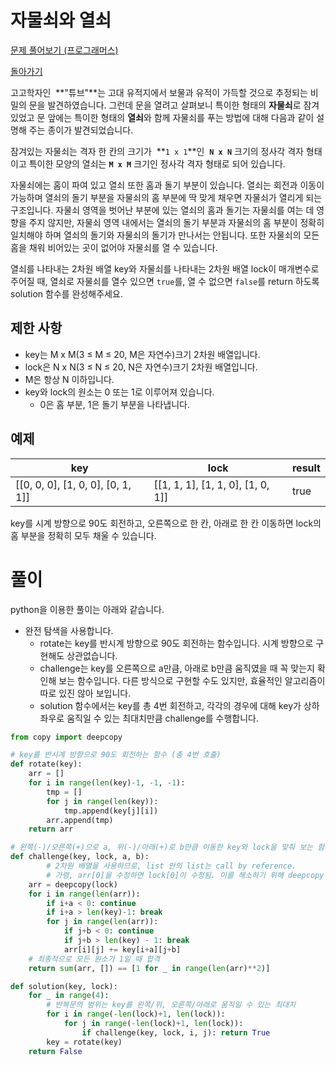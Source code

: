 # 자물쇠와 열쇠

[문제 풀어보기 (프로그래머스)](https://programmers.co.kr/learn/courses/30/lessons/76502)

[돌아가기](/../alg/)

고고학자인  **"튜브"**는 고대 유적지에서 보물과 유적이 가득할 것으로 추정되는 비밀의 문을 발견하였습니다. 그런데 문을 열려고 살펴보니 특이한 형태의 **자물쇠**로 잠겨 있었고 문 앞에는 특이한 형태의 **열쇠**와 함께 자물쇠를 푸는 방법에 대해 다음과 같이 설명해 주는 종이가 발견되었습니다.

잠겨있는 자물쇠는 격자 한 칸의 크기가  **`1 x 1`**인  **`N x N`** 크기의 정사각 격자 형태이고 특이한 모양의 열쇠는 **`M x M`** 크기인 정사각 격자 형태로 되어 있습니다.

자물쇠에는 홈이 파여 있고 열쇠 또한 홈과 돌기 부분이 있습니다. 열쇠는 회전과 이동이 가능하며 열쇠의 돌기 부분을 자물쇠의 홈 부분에 딱 맞게 채우면 자물쇠가 열리게 되는 구조입니다. 자물쇠 영역을 벗어난 부분에 있는 열쇠의 홈과 돌기는 자물쇠를 여는 데 영향을 주지 않지만, 자물쇠 영역 내에서는 열쇠의 돌기 부분과 자물쇠의 홈 부분이 정확히 일치해야 하며 열쇠의 돌기와 자물쇠의 돌기가 만나서는 안됩니다. 또한 자물쇠의 모든 홈을 채워 비어있는 곳이 없어야 자물쇠를 열 수 있습니다.

열쇠를 나타내는 2차원 배열 key와 자물쇠를 나타내는 2차원 배열 lock이 매개변수로 주어질 때, 열쇠로 자물쇠를 열수 있으면 `true`를, 열 수 없으면 `false`를 return 하도록 solution 함수를 완성해주세요.

## 제한 사항

- key는 M x M(3 ≤ M ≤ 20, M은 자연수)크기 2차원 배열입니다.
- lock은 N x N(3 ≤ N ≤ 20, N은 자연수)크기 2차원 배열입니다.
- M은 항상 N 이하입니다.
- key와 lock의 원소는 0 또는 1로 이루어져 있습니다.
    - 0은 홈 부분, 1은 돌기 부분을 나타냅니다.

## 예제

| key | lock | result |
| - | - | - |
| [[0, 0, 0], [1, 0, 0], [0, 1, 1]] | [[1, 1, 1], [1, 1, 0], [1, 0, 1]] | true |

key를 시계 방향으로 90도 회전하고, 오른쪽으로 한 칸, 아래로 한 칸 이동하면 lock의 홈 부분을 정확히 모두 채울 수 있습니다.

# 풀이

python을 이용한 풀이는 아래와 같습니다.

- 완전 탐색을 사용합니다.
    - rotate는 key를 반시계 방향으로 90도 회전하는 함수입니다. 시계 방향으로 구현해도 상관없습니다.
    - challenge는 key를 오른쪽으로 a만큼, 아래로 b만큼 움직였을 때 꼭 맞는지 확인해 보는 함수입니다. 다른 방식으로 구현할 수도 있지만, 효율적인 알고리즘이 따로 있진 않아 보입니다.
    - solution 함수에서는 key를 총 4번 회전하고, 각각의 경우에 대해 key가 상하좌우로 움직일 수 있는 최대치만큼 challenge를 수행합니다.

```python
from copy import deepcopy

# key를 반시계 방향으로 90도 회전하는 함수 (총 4번 호출)
def rotate(key):
    arr = []
    for i in range(len(key)-1, -1, -1):
        tmp = []
        for j in range(len(key)):
            tmp.append(key[j][i])
        arr.append(tmp)
    return arr

# 왼쪽(-)/오른쪽(+)으로 a, 위(-)/아래(+)로 b만큼 이동한 key와 lock을 맞춰 보는 함수
def challenge(key, lock, a, b):
		# 2차원 배열을 사용하므로, list 안의 list는 call by reference. 
		# 가령, arr[0]을 수정하면 lock[0]이 수정됨. 이를 해소하기 위해 deepcopy 사용
    arr = deepcopy(lock)
    for i in range(len(arr)):
        if i+a < 0: continue
        if i+a > len(key)-1: break
        for j in range(len(arr)):
            if j+b < 0: continue
            if j+b > len(key) - 1: break
            arr[i][j] += key[i+a][j+b]
    # 최종적으로 모든 원소가 1일 때 합격
    return sum(arr, []) == [1 for _ in range(len(arr)**2)]

def solution(key, lock):
    for _ in range(4):
        # 반복문의 범위는 key를 왼쪽/위, 오른쪽/아래로 움직일 수 있는 최대치
        for i in range(-len(lock)+1, len(lock)):
            for j in range(-len(lock)+1, len(lock)):
                if challenge(key, lock, i, j): return True
        key = rotate(key)
    return False
```